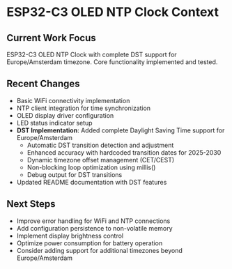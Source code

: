 # ESP32-C3 OLED NTP Clock Context

## Current Work Focus
ESP32-C3 OLED NTP Clock with complete DST support for Europe/Amsterdam timezone. Core functionality implemented and tested.

## Recent Changes
- Basic WiFi connectivity implementation
- NTP client integration for time synchronization
- OLED display driver configuration
- LED status indicator setup
- **DST Implementation**: Added complete Daylight Saving Time support for Europe/Amsterdam
  - Automatic DST transition detection and adjustment
  - Enhanced accuracy with hardcoded transition dates for 2025-2030
  - Dynamic timezone offset management (CET/CEST)
  - Non-blocking loop optimization using millis()
  - Debug output for DST transitions
- Updated README documentation with DST features

## Next Steps
- Improve error handling for WiFi and NTP connections
- Add configuration persistence to non-volatile memory
- Implement display brightness control
- Optimize power consumption for battery operation
- Consider adding support for additional timezones beyond Europe/Amsterdam